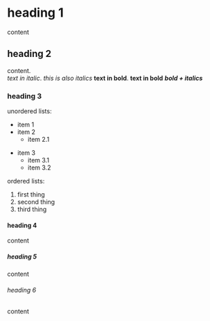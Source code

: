# heading 1
content

## heading 2
content.  
*text in italic*. _this is also italics_
**text in bold**. __text in bold__
***bold + italics***

### heading 3
unordered lists:
- item 1
- item 2
    - item 2.1
* item 3
    * item 3.1
    * item 3.2

ordered lists:
1. first thing
2. second thing
3. third thing

#### heading 4
content

##### heading 5
content

###### heading 6
content

